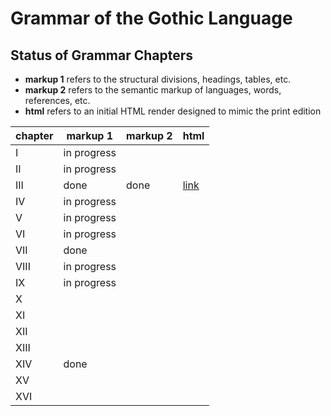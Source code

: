 # Grammar of the Gothic Language

## Status of Grammar Chapters

* **markup 1** refers to the structural divisions, headings, tables, etc.
* **markup 2** refers to the semantic markup of languages, words, references, etc.
* **html** refers to an initial HTML render designed to mimic the print edition

| chapter | markup 1    | markup 2 | html                   |
|---------|-------------|----------|------------------------|
| I       | in progress |          |                        |
| II      | in progress |          |                        |
| III     | done        | done     | [link](chapter03.html) |
| IV      | in progress |          |                        |
| V       | in progress |          |                        |
| VI      | in progress |          |                        |
| VII     | done        |          |                        |
| VIII    | in progress |          |                        |
| IX      | in progress |          |                        |
| X       |             |          |                        |
| XI      |             |          |                        |
| XII     |             |          |                        |
| XIII    |             |          |                        |
| XIV     | done        |          |                        |
| XV      |             |          |                        |
| XVI     |             |          |                        |
